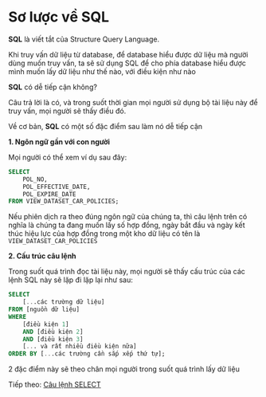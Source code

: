 # **Sơ lược về SQL**

**SQL** là viết tắt của Structure Query Language.

Khi truy vấn dữ liệu từ database, để database hiểu được dữ liệu mà người dùng muốn truy vấn, ta sẽ sử dụng SQL để cho phía database hiểu được mình muốn lấy dữ liệu như thế nào, với điều kiện như nào

**SQL** có dễ tiếp cận không?

Câu trả lời là có, và trong suốt thời gian mọi người sử dụng bộ tài liệu này để truy vấn, mọi người sẽ thấy điều đó.

Về cơ bản, **SQL** có một số đặc điểm sau làm nó dễ tiếp cận

**1. Ngôn ngữ gần với con người**

Mọi người có thể xem ví dụ sau đây:

```sql
SELECT 
    POL_NO,
    POL_EFFECTIVE_DATE,
    POL_EXPIRE_DATE
FROM VIEW_DATASET_CAR_POLICIES;
```

Nếu phiên dịch ra theo đúng ngôn ngữ của chúng ta, thì câu lệnh trên có nghĩa là chúng ta đang muốn lấy số hợp đồng, ngày bắt đầu và ngày kết thúc hiệu lực của hợp đồng trong một kho dữ liệu có tên là `VIEW_DATASET_CAR_POLICIES`

**2. Cấu trúc câu lệnh**

Trong suốt quá trình đọc tài liệu này, mọi người sẽ thấy cấu trúc của các lệnh SQL này sẽ lặp đi lặp lại như sau:

```sql
SELECT
    [...các trường dữ liệu]
FROM [nguồn dữ liệu]
WHERE
    [điều kiện 1]
    AND [điều kiện 2]
    AND [điều kiện 3]
    [... và rất nhiều điều kiện nữa]
ORDER BY [...các trường cần sắp xếp thứ tự];
```

2 đặc điểm này sẽ theo chân mọi người trong suốt quá trình lấy dữ liệu

Tiếp theo: [Câu lệnh SELECT](./c2_select.md)

